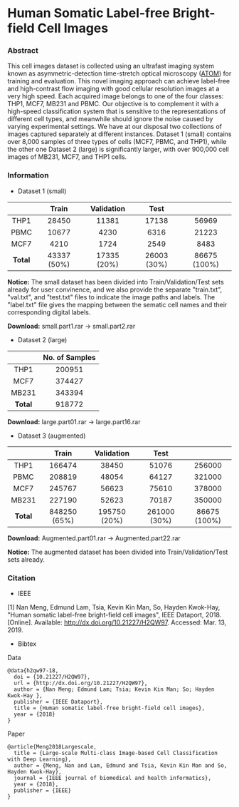 # Human Somatic Label-free Bright-field Cell Images
### Abstract
This cell images dataset is collected using an ultrafast imaging system known as asymmetric-detection time-stretch optical microscopy ([ATOM](https://www.nature.com/articles/srep03656)) for training and evaluation. This novel imaging approach can achieve label-free and high-contrast flow imaging with good cellular resolution images at a very high speed. Each acquired image belongs to one of the four classes: THP1, MCF7, MB231 and PBMC. Our objective is to complement it with a high-speed classification system that is sensitive to the representations of different cell types, and meanwhile should ignore the noise caused by varying experimental settings. We have at our disposal two collections of images captured separately at different instances. Dataset 1 (small) contains over 8,000 samples of three types of cells (MCF7, PBMC, and THP1), while the other one Dataset 2 (large) is significantly larger, with over 900,000 cell images of MB231, MCF7, and THP1 cells.

### Information

* Dataset 1 (small)

|           |    Train    |  Validation |     Test    |              |
|:---------:|:-----------:|:-----------:|:-----------:|:------------:|
|    THP1   |    28450    |    11381    |    17138    |     56969    |
|    PBMC   |    10677    |     4230    |     6316    |     21223    |
|    MCF7   |     4210    |     1724    |     2549    |     8483     |
| **Total** | 43337 (50%) | 17335 (20%) | 26003 (30%) | 86675 (100%) |

**Notice:** The small dataset has been divided into Train/Validation/Test sets already for user convinence, and we also provide the separate "train.txt", "val.txt", and "test.txt" files to indicate the image paths and labels. The "label.txt" file gives the mapping between the sematic cell names and their corresponding digital labels.

**Download:** small.part1.rar -> small.part2.rar

* Dataset 2 (large)

|           | No. of Samples |
|:---------:|:--------------:|
|    THP1   |     200951     |
|    MCF7   |     374427     |
|   MB231   |     343394     |
| **Total** |     918772     |

**Download:** large.part01.rar -> large.part16.rar

* Dataset 3 (augmented)

|           |    Train     |  Validation |     Test    |               |
|:---------:|:------------:|:-----------:|:-----------:|:-------------:|
|    THP1   |    166474    |    38450    |    51076    |     256000    |
|    PBMC   |    208819    |    48054    |    64127    |     321000    |
|    MCF7   |    245767    |    56623    |    75610    |     378000   |
|    MB231  |    227190    |    52623    |    70187    |     350000   |
| **Total** | 848250 (65%) | 195750 (20%)| 261000 (30%)| 86675 (100%) |

**Download:** Augmented.part01.rar -> Augmented.part22.rar

**Notice:** The augmented dataset has been divided into Train/Validation/Test sets already.

### Citation

* IEEE

[1] Nan Meng, Edmund Lam, Tsia, Kevin Kin Man, So, Hayden Kwok-Hay, "Human somatic label-free bright-field cell images", IEEE Dataport, 2018. [Online]. Available: http://dx.doi.org/10.21227/H2QW97. Accessed: Mar. 13, 2019.

* Bibtex

Data
```
@data{h2qw97-18,
  doi = {10.21227/H2QW97},
  url = {http://dx.doi.org/10.21227/H2QW97},
  author = {Nan Meng; Edmund Lam; Tsia; Kevin Kin Man; So; Hayden Kwok-Hay },
  publisher = {IEEE Dataport},
  title = {Human somatic label-free bright-field cell images},
  year = {2018}
}
```

Paper
```
@article{Meng2018Largescale,
  title = {Large-scale Multi-class Image-based Cell Classification with Deep Learning},
  author = {Meng, Nan and Lam, Edmund and Tsia, Kevin Kin Man and So, Hayden Kwok-Hay},
  journal = {IEEE journal of biomedical and health informatics},
  year = {2018},
  publisher = {IEEE}
}
```
